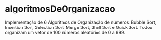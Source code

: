 # algoritmosDeOrganizacao

Implementação de 6 Algoritmos de Organização de números: Bubble Sort, Insertion Sort, Selection Sort, Merge Sort, Shell Sort e Quick Sort.
Todos organizam um vetor de 100 números aleatórios de 0 a 999.

